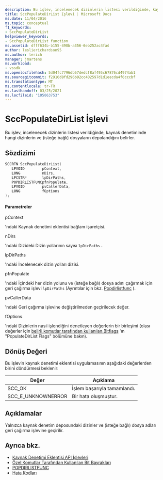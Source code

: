 ```yaml
---
description: Bu işlev, incelenecek dizinlerin listesi verildiğinde, kaynak denetiminde hangi dizinlerin ve (isteğe bağlı) dosyaların depolandığını belirler.
title: SccPopulateDirList Işlevi | Microsoft Docs
ms.date: 11/04/2016
ms.topic: conceptual
f1_keywords:
- SccPopulateDirList
helpviewer_keywords:
- SccPopulateDirList function
ms.assetid: dfff634b-b155-498b-a356-6eb252ac4fad
author: leslierichardson95
ms.author: lerich
manager: jmartens
ms.workload:
- vssdk
ms.openlocfilehash: 5d04fc7796db57dedcf8af495c67876cd4974ab1
ms.sourcegitcommit: f2916d8fd296b92cc402597d1d1eecda4f6cccbf
ms.translationtype: MT
ms.contentlocale: tr-TR
ms.lasthandoff: 03/25/2021
ms.locfileid: "105063753"
---
```

# <a name="sccpopulatedirlist-function"></a>SccPopulateDirList İşlevi
Bu işlev, incelenecek dizinlerin listesi verildiğinde, kaynak denetiminde hangi dizinlerin ve (isteğe bağlı) dosyaların depolandığını belirler.

## <a name="syntax"></a>Sözdizimi

```cpp
SCCRTN SccPopulateDirList(
   LPVOID        pContext,
   LONG          nDirs,
   LPCSTR*       lpDirPaths,
   POPDIRLISTFUNCpfnPopulate,
   LPVOID        pvCallerData,
   LONG          fOptions
);
```

#### <a name="parameters"></a>Parametreler
 pContext

'ndaki Kaynak denetimi eklentisi bağlam işaretçisi.

 nDirs

'ndaki Dizideki Dizin yollarının sayısı `lpDirPaths` .

 lpDirPaths

'ndaki İncelenecek dizin yolları dizisi.

 pfnPopulate

'ndaki İçindeki her dizin yolunu ve (isteğe bağlı) dosya adını çağırmak için geri çağırma işlevi `lpDirPaths` (Ayrıntılar için bkz. [Popdirlistfunc](../extensibility/popdirlistfunc.md) ).

 pvCallerData

'ndaki Geri çağırma işlevine değiştirilmeden geçirilecek değer.

 fOptions

'ndaki Dizinlerin nasıl işlendiğini denetleyen değerlerin bir birleşimi (olası değerler için [belirli komutlar tarafından kullanılan Bitflags](../extensibility/bitflags-used-by-specific-commands.md) 'ın "PopulateDirList Flags" bölümüne bakın).

## <a name="return-value"></a>Dönüş Değeri
 Bu işlevin kaynak denetimi eklentisi uygulamasının aşağıdaki değerlerden birini döndürmesi beklenir:

|Değer|Açıklama|
|-----------|-----------------|
|SCC_OK|İşlem başarıyla tamamlandı.|
|SCC_E_UNKNOWNERROR|Bir hata oluşmuştur.|

## <a name="remarks"></a>Açıklamalar
 Yalnızca kaynak denetim deposundaki dizinler ve (isteğe bağlı) dosya adları geri çağırma işlevine geçirilir.

## <a name="see-also"></a>Ayrıca bkz.
- [Kaynak Denetimi Eklentisi API İşlevleri](../extensibility/source-control-plug-in-api-functions.md)
- [Özel Komutlar Tarafından Kullanılan Bit Bayrakları](../extensibility/bitflags-used-by-specific-commands.md)
- [POPDIRLISTFUNC](../extensibility/popdirlistfunc.md)
- [Hata Kodları](../extensibility/error-codes.md)

